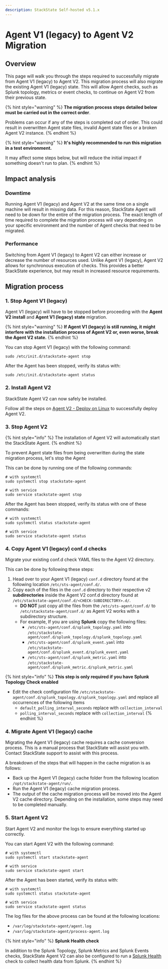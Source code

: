 ```yaml
---
description: StackState Self-hosted v5.1.x
---
```


# Agent V1 \(legacy\) to Agent V2 Migration

## Overview

This page will walk you through the steps required to successfully migrate from Agent V1 (legacy) to Agent V2.  This migration process will also migrate the  existing Agent V1 (legacy) state. This will allow Agent checks, such as Splunk topology, metrics or event checks, to continue on Agent V2 from their previous state.

{% hint style="warning" %}
**The migration process steps detailed below must be carried out in the correct order**.

Problems can occur if any of the steps is completed out of order. This could result in overwritten Agent state files, invalid Agent state files or a broken Agent V2 instance.
{% endhint %}

{% hint style="warning" %}
**It's highly recommended to run this migration in a test environment.** 

It may affect some steps below, but will reduce the initial impact if something doesn't run to plan.
{% endhint %}

## Impact analysis

### Downtime

Running Agent V1 (legacy) and Agent V2 at the same time on a single machine will result in missing data. For this reason, StackState Agent will need to be down for the entire of the migration process. The exact length of time required to complete the migration process will vary depending on your specific environment and the number of Agent checks that need to be migrated.

### Performance

Switching from Agent V1 (legacy) to Agent V2 can either increase or decrease the number of resources used. Unlike Agent V1 (legacy), Agent V2 allows for synchronous execution of checks. This provides a better StackState experience, but may result in increased resource requirements.

## Migration process

### 1. Stop Agent V1 (legacy)

Agent V1 (legacy) will have to be stopped before proceeding with the **Agent V2 install** and **Agent V1 (legacy) state** migration.

{% hint style="warning" %}
**If Agent V1 (legacy) is still running, it might interfere with the installation process of Agent V2 or, even worse, break the Agent V2 state.**
{% endhint %}

You can stop Agent V1 (legacy) with the following command:

```shell
sudo /etc/init.d/stackstate-agent stop
```

After the Agent has been stopped, verify its status with:

```shell
sudo /etc/init.d/stackstate-agent status
```

### 2. Install Agent V2

StackState Agent V2 can now safely be installed.

Follow all the steps on [Agent V2 - Deploy on Linux](/setup/agent/linux.md) to successfully deploy Agent V2.

### 3. Stop Agent V2

{% hint style="info" %}
The installation of Agent V2 will automatically start the StackState Agent.
{% endhint %}

To prevent Agent state files from being overwritten during the state migration process, let's stop the Agent

This can be done by running one of the following commands:

```shell
# with systemctl
sudo systemctl stop stackstate-agent

# with service
sudo service stackstate-agent stop
```

After the Agent has been stopped, verify its status with one of these commands:

```shell
# with systemctl
sudo systemctl status stackstate-agent

# with service
sudo service stackstate-agent status
```

### 4. Copy Agent V1 (legacy) conf.d checks

Migrate your existing conf.d check YAML files to the Agent V2 directory.

This can be done by following these steps:

1. Head over to your Agent V1 (legacy) `conf.d` directory found at the following location `/etc/sts-agent/conf.d/`.
2. Copy each of the files in the `conf.d` directory to their respective v2 **subdirectories** inside the Agent V2 conf.d directory found at `/etc/stackstate-agent/conf.d/<CHECK-SUBDIRECTORY>.d/`.
    - **DO NOT** just copy all the files from the `/etc/sts-agent/conf.d/` to  
      `/etc/stackstate-agent/conf.d/` as Agent V2 works with a subdirectory structure.
    - For example, If you are using **Splunk** copy the following files:
      - `/etc/sts-agent/conf.d/splunk_topology.yaml` into  
        `/etc/stackstate-agent/conf.d/splunk_topology.d/splunk_topology.yaml`
      - `/etc/sts-agent/conf.d/splunk_event.yaml` into  
        `/etc/stackstate-agent/conf.d/splunk_event.d/splunk_event.yaml`
      - `/etc/sts-agent/conf.d/splunk_metric.yaml` into  
        `/etc/stackstate-agent/conf.d/splunk_metric.d/splunk_metric.yaml`

{% hint style="info" %}
**This step is only required if you have Splunk Topology Check enabled**

- Edit the check configuration file `/etc/stackstate-agent/conf.d/splunk_topology.d/splunk_topology.yaml` and replace all occurrences of the following items
  - `default_polling_interval_seconds` replace with `collection_interval`
  - `polling_interval_seconds` replace with `collection_interval`
{% endhint %}

### 4. Migrate Agent V1 (legacy) cache

Migrating the Agent V1 (legacy) cache requires a cache conversion process. This is a manual process that StackState will assist you with. Contact StackState support to assist with this process.

A breakdown of the steps that will happen in the cache migration is as follows:

- Back up the Agent V1 (legacy) cache folder from the following location `/opt/stackstate-agent/run/`.
- Run the Agent V1 (legacy) cache migration process.
- The output of the cache migration process will be moved into the Agent V2 cache directory. Depending on the installation, some steps may need to be completed manually.

### 5. Start Agent V2

Start Agent V2 and monitor the logs to ensure everything started up correctly.

You can start Agent V2 with the following command:

```shell
# with systemctl
sudo systemctl start stackstate-agent

# with service
sudo service stackstate-agent start
```

After the Agent has been started, verify its status with:


```shell
# with systemctl
sudo systemctl status stackstate-agent

# with service
sudo service stackstate-agent status
```

The log files for the above process can be found at the following locations:

- `/var/log/stackstate-agent/agent.log`
- `/var/log/stackstate-agent/process-agent.log`


{% hint style="info" %}
**Splunk Health check**

In addition to the Splunk Topology, Splunk Metrics and Splunk Events checks, StackState Agent V2 can also be configured to run a [Splunk Health](/stackpacks/integrations/splunk/splunk_health.md) check to collect health data from Splunk.
{% endhint %}
